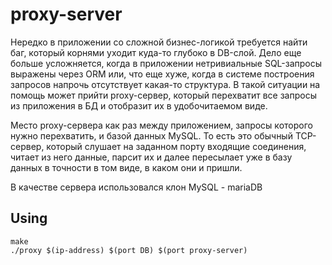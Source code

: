 # proxy-server
Нередко в приложении со сложной бизнес-логикой требуется найти баг, который корнями уходит куда-то глубоко в DB-слой. Дело еще больше усложняется, когда в приложении нетривиальные SQL-запросы выражены через ORM или, что еще хуже, когда в системе построения запросов напрочь отсутствует какая-то структура. В такой ситуации на помощь может прийти proxy-сервер, который перехватит все запросы из приложения в БД и отобразит их в удобочитаемом виде.

Место proxy-сервера как раз между приложением, запросы которого нужно перехватить, и базой данных MySQL. То есть это обычный TCP-сервер, который слушает на заданном порту входящие соединения, читает из него данные, парсит их и далее пересылает уже в базу данных в точности в том виде, в каком они и пришли.

В качестве сервера использовался клон MySQL - mariaDB
## Using
```
make
./proxy $(ip-address) $(port DB) $(port proxy-server)
```
